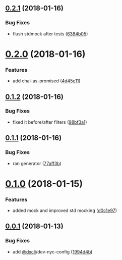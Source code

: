 <a name="0.2.1"></a>
## [0.2.1](https://github.com/dxcli/dev-test/compare/4d45e11aebd9a69549aefdc54fa15ebb2ddf24f0...v0.2.1) (2018-01-16)


### Bug Fixes

* flush stdmock after tests ([6384b05](https://github.com/dxcli/dev-test/commit/6384b05))

<a name="0.2.0"></a>
# [0.2.0](https://github.com/dxcli/dev-test/compare/98bf3a1dd7346d4d8d71fa9c943dc2c23f0171ff...v0.2.0) (2018-01-16)


### Features

* add chai-as-promised ([4d45e11](https://github.com/dxcli/dev-test/commit/4d45e11))

<a name="0.1.2"></a>
## [0.1.2](https://github.com/dxcli/dev-test/compare/77aff3b2da0b9e72548d6584128dbe6bb56e39e4...v0.1.2) (2018-01-16)


### Bug Fixes

* fixed it before/after filters ([98bf3a1](https://github.com/dxcli/dev-test/commit/98bf3a1))

<a name="0.1.1"></a>
## [0.1.1](https://github.com/dxcli/dev-test/compare/d0c1e97a377cb47071d387ed38e2b905437c3d80...v0.1.1) (2018-01-16)


### Bug Fixes

* ran generator ([77aff3b](https://github.com/dxcli/dev-test/commit/77aff3b))

<a name="0.1.0"></a>
# [0.1.0](https://github.com/dxcli/dev-test/compare/1994d4b85deedb04d87973b56e8fff359dd7dd31...v0.1.0) (2018-01-15)


### Features

* added mock and improved std mocking ([d0c1e97](https://github.com/dxcli/dev-test/commit/d0c1e97))

<a name="0.0.1"></a>
## [0.0.1](https://github.com/dxcli/dev-test/compare/16a7ac9e499c1b587bc6d42ee963cecdb5ce029c...v0.0.1) (2018-01-13)


### Bug Fixes

* add [@dxcli](https://github.com/dxcli)/dev-nyc-config ([1994d4b](https://github.com/dxcli/dev-test/commit/1994d4b))
